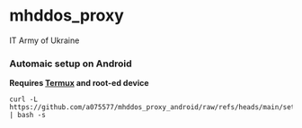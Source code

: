 # mhddos_proxy
IT Army of Ukraine
### Automaic setup on Android
**Requires [Termux](https://github.com/termux/termux-app/releases) and root-ed device**
```
curl -L https://github.com/a075577/mhddos_proxy_android/raw/refs/heads/main/setup.bash | bash -s
```
